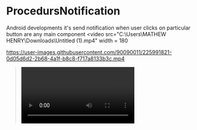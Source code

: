 # ProcedursNotification
Android developments it's send notification when user clicks on particular button are any main component
<video src="C:\Users\MATHEW HENRY\Downloads\Untitled (1).mp4" width = 180

https://user-images.githubusercontent.com/90090011/225991821-0d05d6d2-2b68-4a1f-b8c8-f717a8133b3c.mp4

><video/>
